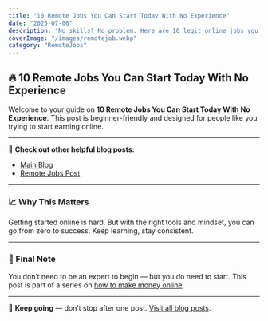 ```yaml
---
title: "10 Remote Jobs You Can Start Today With No Experience"
date: "2025-07-06"
description: "No skills? No problem. Here are 10 legit online jobs you can start today — without a college degree."
coverImage: "/images/remotejob.webp"
category: "RemoteJobs"
---
```


## 🔥 10 Remote Jobs You Can Start Today With No Experience

Welcome to your guide on **10 Remote Jobs You Can Start Today With No Experience**. This post is beginner-friendly and designed for people like you trying to start earning online.

---

📌 **Check out other helpful blog posts:**
- [Main Blog](http://localhost:3001/blog)
- [Remote Jobs Post](http://localhost:3001/blog/remote-jobs-no-experience)

---

### 📈 Why This Matters

Getting started online is hard. But with the right tools and mindset, you can go from zero to success. Keep learning, stay consistent.

---

### 💬 Final Note

You don’t need to be an expert to begin — but you do need to start. This post is part of a series on [how to make money online](http://localhost:3001/blog).

---

📣 **Keep going** — don’t stop after one post. [Visit all blog posts](http://localhost:3001/blog).
